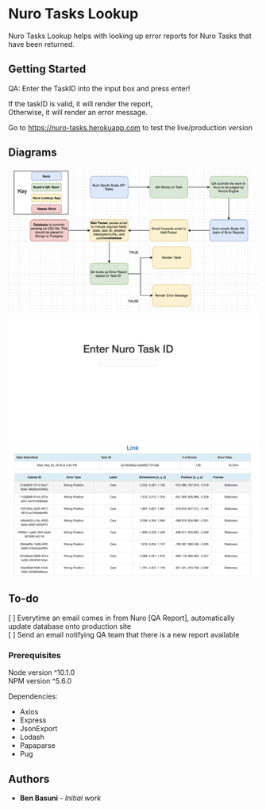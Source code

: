 # Nuro Tasks Lookup

Nuro Tasks Lookup helps with looking up error reports for Nuro Tasks that have been returned.

## Getting Started

QA: Enter the TaskID into the input box and press enter!  

If the taskID is valid, it will render the report,  
Otherwise, it will render an error message.

Go to https://nuro-tasks.herokuapp.com to test the live/production version

## Diagrams

![Process](/diagrams/Process.png)
![Homepage](/diagrams/Homepage.png)
![Table Example](/diagrams/TableExample.png)

## To-do
[ ] Everytime an email comes in from Nuro [QA Report], automatically update database onto production site   
[ ] Send an email notifying QA team that there is a new report available  

### Prerequisites

Node version ^10.1.0  
NPM version ^5.6.0

Dependencies:  
  * Axios  
  * Express  
  * JsonExport  
  * Lodash  
  * Papaparse  
  * Pug  

## Authors

* **Ben Basuni** - *Initial work* 
